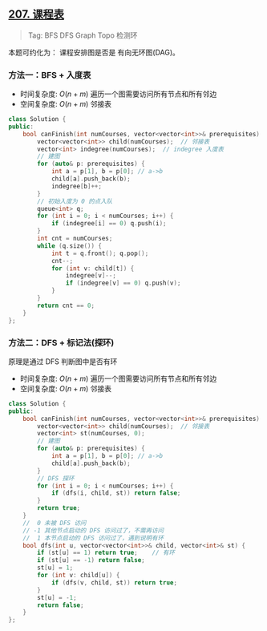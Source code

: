 ## [207. 课程表](https://leetcode.cn/problems/course-schedule/description/)

> Tag: BFS DFS Graph Topo 检测环

本题可约化为： 课程安排图是否是 有向无环图(DAG)。

### 方法一：BFS + 入度表
* 时间复杂度: ${O(n+m)}$ 遍历一个图需要访问所有节点和所有邻边
* 空间复杂度: ${O(n+m)}$ 邻接表
```cpp
class Solution {
public:
    bool canFinish(int numCourses, vector<vector<int>>& prerequisites) {
        vector<vector<int>> child(numCourses);  // 邻接表
        vector<int> indegree(numCourses);  // indegree 入度表
        // 建图
        for (auto& p: prerequisites) {
            int a = p[1], b = p[0]; // a->b
            child[a].push_back(b);
            indegree[b]++;
        }
        // 初始入度为 0 的点入队
        queue<int> q;
        for (int i = 0; i < numCourses; i++) {
            if (indegree[i] == 0) q.push(i);
        }
        int cnt = numCourses;
        while (q.size()) {
            int t = q.front(); q.pop();
            cnt--;
            for (int v: child[t]) {
                indegree[v]--;
                if (indegree[v] == 0) q.push(v);
            }
        }
        return cnt == 0;
    }
};
```

### 方法二：DFS + 标记法(探环)

原理是通过 DFS 判断图中是否有环

* 时间复杂度: ${O(n+m)}$ 遍历一个图需要访问所有节点和所有邻边
* 空间复杂度: ${O(n+m)}$ 邻接表
```cpp
class Solution {
public:
    bool canFinish(int numCourses, vector<vector<int>>& prerequisites) {
        vector<vector<int>> child(numCourses);  // 邻接表
        vector<int> st(numCourses, 0);
        // 建图
        for (auto& p: prerequisites) {
            int a = p[1], b = p[0]; // a->b
            child[a].push_back(b);
        }
        // DFS 探环
        for (int i = 0; i < numCourses; i++) {
            if (dfs(i, child, st)) return false;
        }
        return true;
    }
    //  0 未被 DFS 访问
    // -1 其他节点启动的 DFS 访问过了，不需再访问
    //  1 本节点启动的 DFS 访问过了，遇到说明有环
    bool dfs(int u, vector<vector<int>>& child, vector<int>& st) {
        if (st[u] == 1) return true;    // 有环
        if (st[u] == -1) return false;
        st[u] = 1;
        for (int v: child[u]) {
            if (dfs(v, child, st)) return true;
        }
        st[u] = -1;
        return false;
    }
};
```